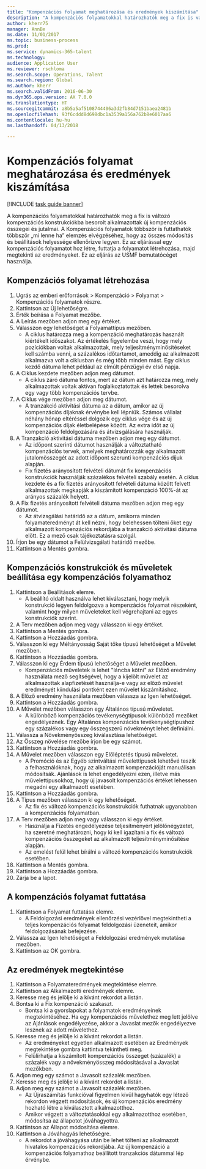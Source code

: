 ```yaml
--- 
title: "Kompenzációs folyamat meghatározása és eredmények kiszámítása"
description: "A kompenzációs folyamatokkal határozhatók meg a fix is változó kompenzációs konstrukciókba besorolt alkalmazottak új kompenzációs összegei és jutalmai."
author: kherr75
manager: AnnBe
ms.date: 11/01/2017
ms.topic: business-process
ms.prod: 
ms.service: dynamics-365-talent
ms.technology: 
audience: Application User
ms.reviewer: rschloma
ms.search.scope: Operations, Talent
ms.search.region: Global
ms.author: kherr
ms.search.validFrom: 2016-06-30
ms.dyn365.ops.version: AX 7.0.0
ms.translationtype: HT
ms.sourcegitcommit: a8b5a5af5108744406a3d2fb84d7151baea2481b
ms.openlocfilehash: 93f6cddd8d698dbc1a3539a156a762b8e6017aa6
ms.contentlocale: hu-hu
ms.lasthandoff: 04/13/2018

---
```

# <a name="define-compensation-process-and-calculate-results"></a>Kompenzációs folyamat meghatározása és eredmények kiszámítása

[!INCLUDE [task guide banner](../../includes/task-guide-banner.md)]

A kompenzációs folyamatokkal határozhatók meg a fix is változó kompenzációs konstrukciókba besorolt alkalmazottak új kompenzációs összegei és jutalmai. A Kompenzációs folyamatok többször is futtathatók többször „mi lenne ha” elemzés elvégzéséhez, hogy az összes módosítás és beállítások helyessége ellenőrizve legyen. Ez az eljárással egy kompenzációs folyamatot hoz létre, futtatja a folyamatot létrehozása, majd megtekinti az eredményeket. Ez az eljárás az USMF bemutatócéget használja.


## <a name="create-a-compensation-process"></a>Kompenzációs folyamat létrehozása
1. Ugrás az emberi erőforrások > Kompenzáció > Folyamat > Kompenzációs folyamatok részre.
2. Kattintson az Új lehetőségre.
3. Érték beírása a Folyamat mezőbe.
4. A Leírás mezőben adjon meg egy értéket.
5. Válasszon egy lehetőséget a Folyamattípus mezőben.
    * A ciklus határozza meg a kompenzáció meghatározás használt kiértékelt időszakot. Az értékelés figyelembe veszi, hogy mely pozíciókban voltak alkalmazottak, mely teljesítményminősítéseket kell számba venni, a százalékos időtartamot, ameddig az alkalmazott alkalmazva volt a ciklusban és még több minden mást. Egy ciklus kezdő dátuma lehet például az elmúlt pénzügyi év első napja.  
6. A Ciklus kezdete mezőben adjon meg dátumot.
    * A ciklus záró dátuma fontos, mert az dátum azt határozza meg, mely alkalmazottak voltak aktívan foglalkoztatottak és lettek besorolva egy vagy több kompenzációs tervbe.  
7. A Ciklus vége mezőben adjon meg dátumot.
    * A tranzakció aktivitási dátuma az a dátum, amikor az új kompenzációs díjaknak érvénybe kell lépniük. Számos vállalat néhány hónap eltéréssel dolgozik egy ciklus vége és az új kompenzációs díjak életbelépése között. Az extra időt az új kompenzáció feldolgozására és átvizsgálására használják.  
8. A Tranzakció aktivitási dátuma mezőben adjon meg egy dátumot.
    * Az időpont szerinti dátumot használják a változtatható kompenzációs tervek, amelyek meghatározzák egy alkalmazott jutalomösszegét az adott időpont szerunti kompenzációs díjuk alapján.  
    * Fix fizetés arányosított felvételi dátumát fix kompenzációs konstrukciók használják százalékos felvételi szabály esetén.  A ciklus kezdete és a fix fizetés arányosított felvételi dátuma között felvett alkalmazottak megkapják a kiszámított kompenzáció 100%-át az arányos százalék helyett.  
9. A Fix fizetés arányosított felvételi dátuma mezőben adjon meg egy dátumot.
    * Az átvizsgálási határidő az a dátum, amikorra minden folyamateredményt át kell nézni, hogy belehessen tölteni őket egy alkalmazott kompenzációs rekordjába a tranzakció aktivitási dátuma előtt. Ez a mező csak tájékoztatásra szolgál.  
10. Írjon be egy dátumot a Felülvizsgálati határidő mezőbe.
11. Kattintson a Mentés gombra.

## <a name="setup-the-compensation-plans-and-actions-for-a-compensation-process"></a>Kompenzációs konstrukciók és műveletek beállítása egy kompenzációs folyamathoz
1. Kattintson a Beállítások elemre.
    * A beállító oldalt használva lehet kiválasztani, hogy melyik konstrukció legyen feldolgozva a kompenzációs folyamat részeként, valamint hogy milyen műveleteket kell végrehajtani az egyes konstrukciók szerint.  
2. A Terv mezőben adjon meg vagy válasszon ki egy értéket.
3. Kattintson a Mentés gombra.
4. Kattintson a Hozzáadás gombra.
5. Válasszon ki egy Méltányosság Saját tőke típusú lehetőséget a Művelet mezőben.
6. Kattintson a Hozzáadás gombra.
7. Válasszon ki egy Érdem típusú lehetőséget a Művelet mezőben.
    * Kompenzációs műveletek is lehet "láncba kötni" az Előző eredmény használata mező segítségével, hogy a kijelölt művelet az alkalmazottak alapfizetését használja-e vagy az előző művelet eredményét kiindulási pontként ezen művelet kiszámításhoz.  
8. A Előző eredmény használata mezőben válassza az Igen lehetőséget.
9. Kattintson a Hozzáadás gombra.
10. A Művelet mezőben válasszon egy Általános típusú műveletet.
    * A különböző kompenzációs tevékenységtípusok különböző mezőket engedélyeznek. Egy Általános kompenzációs tevékenységtípushoz egy százalékos vagy egy összegszerű növekményt lehet definiálni.  
11. Válassza a Növekményösszeg kiválasztása lehetőséget.
12. Az Összeg növelése mezőbe írjon be egy számot.
13. Kattintson a Hozzáadás gombra.
14. A Művelet mezőben válasszon egy Előléptetés típusú műveletet.
    * A Promóció és az Egyéb szintváltási művelettípusok lehetővé teszik a felhasználóknak, hogy az alkalmazott kompenzációját manuálisan módosítsák. Ajánlások is lehet engedélyezni ezen, illetve más művelettípusokhoz, hogy új javasolt kompenzációs értéket lehessen megadni egy alkalmazott esetében.  
15. Kattintson a Hozzáadás gombra.
16. A Típus mezőben válasszon ki egy lehetőséget.
    * Az fix és változó kompenzációs konstrukciók futhatnak ugyanabban a kompenzációs folyamatban.  
17. A Terv mezőben adjon meg vagy válasszon ki egy értéket.
    * Használja a Fizetés engedélyezése teljesítményért jelölőnégyzetet, ha szeretné meghatározni, hogy ki kell igazítani a fix és változó kompenzációs összegeket az alkalmazott teljesítményminősítése alapján.  
    * Az emelést felül lehet bírálni a változó kompenzációs konstrukciók esetében.  
18. Kattintson a Mentés gombra.
19. Kattintson a Hozzáadás gombra.
20. Zárja be a lapot.

## <a name="run-the-compensation-process"></a>A kompenzációs folyamat futtatása
1. Kattintson a Folyamat futtatása elemre.
    * A Feldolgozási eredmények ellenőrzési vezérlővel megtekintheti a teljes kompenzációs folyamat feldolgozási üzeneteit, amikor feldolgozásának befejezése.  
2. Válassza az Igen lehetőséget a Feldolgozási eredmények mutatása mezőben.
3. Kattintson az OK gombra.

## <a name="view-the-results"></a>Az eredmények megtekintése
1. Kattintson a Folyamateredmények megtekintése elemre.
2. Kattintson az Alkalmazotti eredmények elemre.
3. Keresse meg és jelölje ki a kívánt rekordot a listán.
4. Bontsa ki a Fix kompenzáció szakaszt.
    * Bontsa ki a gyorslapokat a folyamatok eredményeinek megtekintéséhez. Ha egy kompenzációs művelethez meg lett jelölve az Ajánlások engedélyezése, akkor a Javaslat mezők engedélyezve lesznek az adott művelethez.  
5. Keresse meg és jelölje ki a kívánt rekordot a listán.
    * Az eredményeket egyetlen alkalmazott esetében az Eredmények megtekintése gombra kattintva tekintheti meg.  
    * Felülírhatja a kiszámított kompenzációs összeget (százalék) a százalék vagy a növekményösszeg módosításával a Javaslat mezőkben.  
6. Adjon meg egy számot a Javasolt százalék mezőben.
7. Keresse meg és jelölje ki a kívánt rekordot a listán.
8. Adjon meg egy számot a Javasolt százalék mezőben.
    * Az Újraszámítás funkcióval figyelmen kívül hagyhatók egy létező rekordon végzett módosítások, és új kompenzációs eredmény hozható létre a kiválasztott alkalmazotthoz.  
    * Amikor végzett a változtatásokkal egy alkalmazotthoz esetében, módosítsa az állapotot jóváhagyottra.  
9. Kattintson az Állapot módosítása elemre.
10. Kattintson a Jóváhagyás lehetőségre.
    * A rekordot a jóváhagyása után be lehet tölteni az alkalmazott hivatalos kompenzációs rekordjába. Az új kompenzáció a kompenzációs folyamathoz beállított tranzakciós dátummal lép érvénybe.  


